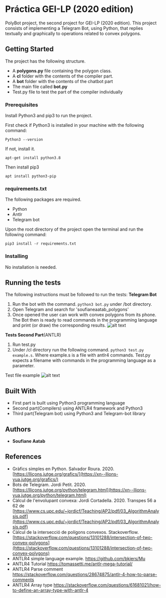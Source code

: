 
# Práctica GEI-LP (2020 edition)

PolyBot project, the second project for GEI-LP (2020 edition). This project consists of implementing a Telegram Bot, using Python, that replies textually and graphically to operations related to convex polygons.

## Getting Started
The project has the following structure.

 - A **polygons.py** file containing the polygon class.
 - A **cl** folder with the contents of the compiler part.
 - A **bot** folder with the contents of the chatbot part
 - The main file called **bot.py**
 - Test.py file to test the part of the compiler individually

### Prerequisites

Install Python3 and pip3 to run the project.

First check if Python3 is installed in your machine with the following command:

    Python3 --version
If not, install it.

    apt-get install python3.8

Then install pip3

    apt install python3-pip

### requirements.txt
The following packages are required.
- Python
- Antlr
- Telegram bot

Upon the root directory of the project open the terminal and run the following command:
```
pip3 install -r requirements.txt
```

### Installing
No installation is needed.

## Running the tests
The following instructions must be followed to run the tests:
**Telegram Bot**
 1. Run the bot with the command.
`python3 bot.py` under /bot directory.
 2. Open Telegram and search for 'soufianeaatab_polygons'
 3. Once opened the user can work with convex polygons from its phone. The Bot then is ready to read commands in the programming language and print (or draw) the corresponding results.
![alt text](https://github.com/SoufianeAatab/practica2_lp/blob/main/11.png)

**Tests Second Part**(ANTLR)

 1. Run test.py 
 2.  Under /cl directory run the following command.
`python3 test.py example.s`. Where example.s is a file with antlr4 commands.
Test.py expects a filename with commands in the programming language as a parameter.

Test file example
![alt text](https://github.com/SoufianeAatab/practica2_lp/blob/main/22.png)

## Built With

* First part is built using Python3 programming language
* Second part(Compilers) using ANTLR4 framework and Python3
* Third part(Telegram bot) using Python3 and Telegram-bot library

## Authors

* **Soufiane Aatab** 

## References

-   Gràfics simples en Python. Salvador Roura. 2020.  [https://lliçons.jutge.org/grafics/](https://xn--llions-yua.jutge.org/grafics/)
-   Bots de Telegram. Jordi Petit. 2020.  [https://lliçons.jutge.org/python/telegram.html](https://xn--llions-yua.jutge.org/python/telegram.html)
-   Càlcul de l'envolupant convexa: Jordi Cortadella. 2020. Transpes 56 a 62 de  [https://www.cs.upc.edu/~jordicf/Teaching/AP2/pdf/03_AlgorithmAnalysis.pdf](https://www.cs.upc.edu/~jordicf/Teaching/AP2/pdf/03_AlgorithmAnalysis.pdf)
-   Càlcul de la intersecció de polígons convexos. Stackoverflow.  [https://stackoverflow.com/questions/13101288/intersection-of-two-convex-polygons](https://stackoverflow.com/questions/13101288/intersection-of-two-convex-polygons)
- ANTLR4 simple language example. https://github.com/bkiers/Mu
- ANTLR4 Tutorial https://tomassetti.me/antlr-mega-tutorial/
- ANTLR4 Parse comment https://stackoverflow.com/questions/28674875/antlr-4-how-to-parse-comments
- ANTLR4 Array type https://stackoverflow.com/questions/61681021/how-to-define-an-array-type-with-antlr-4
